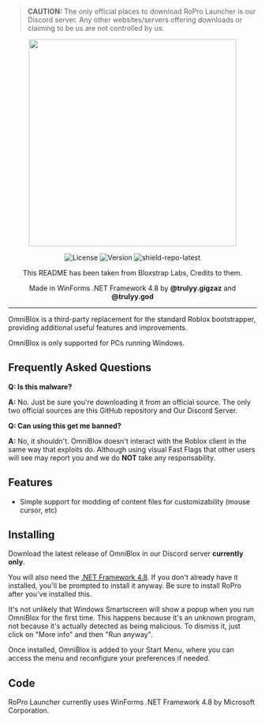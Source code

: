> **CAUTION:**
> The only official places to download RoPro Launcher is our Discord server. Any other websites/servers offering downloads or claiming to be us are not controlled by us.

<p align="center">
    <img src="https://i.postimg.cc/9X1ysLXB/image-Photoroom-8.png" width="420">
</p>
<div align="center">

![License][shield-repo-license]
![Version][shield-repo-latest]
![shield-repo-latest]

This README has been taken from Bloxstrap Labs, Credits to them.

Made in WinForms .NET Framework 4.8 by **@trulyy.gigzaz** and **@trulyy.god**
</div>

----

OmniBlox is a third-party replacement for the standard Roblox bootstrapper, providing additional useful features and improvements.

OmniBlox is only supported for PCs running Windows.

## Frequently Asked Questions

**Q: Is this malware?**

**A:** No. Just be sure you're downloading it from an official source. The only two official sources are this GitHub repository and Our Discord Server.

**Q: Can using this get me banned?**

**A:** No, it shouldn't. OmniBlox doesn't interact with the Roblox client in the same way that exploits do. Although using visual Fast Flags that other users will see may report you and we do **NOT** take any responsability.
## Features

- Simple support for modding of content files for customizability (mouse cursor, etc)

## Installing
Download the latest release of OmniBlox in our Discord server **currently only**.

You will also need the [.NET Framework 4.8](https://dotnet.microsoft.com/en-us/download/dotnet-framework/net48). If you don't already have it installed, you'll be prompted to install it anyway. Be sure to install RoPro after you've installed this.

It's not unlikely that Windows Smartscreen will show a popup when you run OmniBlox for the first time. This happens because it's an unknown program, not because it's actually detected as being malicious. To dismiss it, just click on "More info" and then "Run anyway".

Once installed, OmniBlox is added to your Start Menu, where you can access the menu and reconfigure your preferences if needed.

## Code

RoPro Launcher currently uses WinForms .NET Framework 4.8 by Microsoft Corporation.

[shield-repo-license]:  https://img.shields.io/github/license/bloxstraplabs/bloxstrap
[shield-repo-workflow]: https://img.shields.io/github/actions/workflow/status/bloxstraplabs/bloxstrap/ci-release.yml?branch=main&label=builds
[shield-repo-releases]: https://img.shields.io/badge/release_V1-blue
[shield-repo-latest]:   https://img.shields.io/github/v/release/bloxstraplabs/bloxstrap?color=7a39fb
[shield-crowdin-status]: https://badges.crowdin.net/bloxstrap/localized.svg
